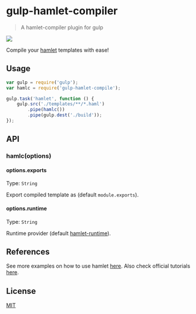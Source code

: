 # gulp-hamlet-compiler
> A hamlet-compiler plugin for gulp

![](https://dl.dropboxusercontent.com/u/100463011/hamlet-logo.png)

Compile your [hamlet](http://hamlet.coffee/) templates with ease!

## Usage
```javascript
var gulp = require('gulp');
var hamlc = require('gulp-hamlet-compile');

gulp.task('hamlet', function () {
	gulp.src('./templates/**/*.haml')
		.pipe(hamlc())
		.pipe(gulp.dest('./build'));
});
```

## API

### hamlc(options)

#### options.exports

Type: ``String``

Export compiled template as (default ``module.exports``).

#### options.runtime

Type: ``String``

Runtime provider (default [hamlet-runtime](https://github.com/inductor-labs/hamlet-runtime)).

## References

See more examples on how to use hamlet [here](https://github.com/inductor-labs/hamlet#getting-started). Also check official tutorials [here](https://github.com/inductor-labs/hamlet-tutorials).

## License

[MIT](http://opensource.org/licenses/MIT)

